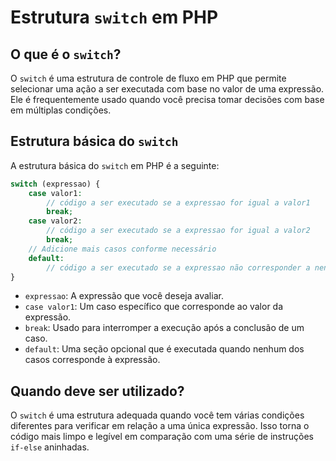 # Estrutura `switch` em PHP

## O que é o `switch`?

O `switch` é uma estrutura de controle de fluxo em PHP que permite selecionar uma ação a ser executada com base no valor de uma expressão. Ele é frequentemente usado quando você precisa tomar decisões com base em múltiplas condições.

## Estrutura básica do `switch`

A estrutura básica do `switch` em PHP é a seguinte:

```php
switch (expressao) {
    case valor1:
        // código a ser executado se a expressao for igual a valor1
        break;
    case valor2:
        // código a ser executado se a expressao for igual a valor2
        break;
    // Adicione mais casos conforme necessário
    default:
        // código a ser executado se a expressao não corresponder a nenhum dos casos anteriores
}
```

- `expressao`: A expressão que você deseja avaliar.
- `case valor1`: Um caso específico que corresponde ao valor da expressão.
- `break`: Usado para interromper a execução após a conclusão de um caso.
- `default`: Uma seção opcional que é executada quando nenhum dos casos corresponde à expressão.

## Quando deve ser utilizado?

O `switch` é uma estrutura adequada quando você tem várias condições diferentes para verificar em relação a uma única expressão. Isso torna o código mais limpo e legível em comparação com uma série de instruções `if-else` aninhadas.

